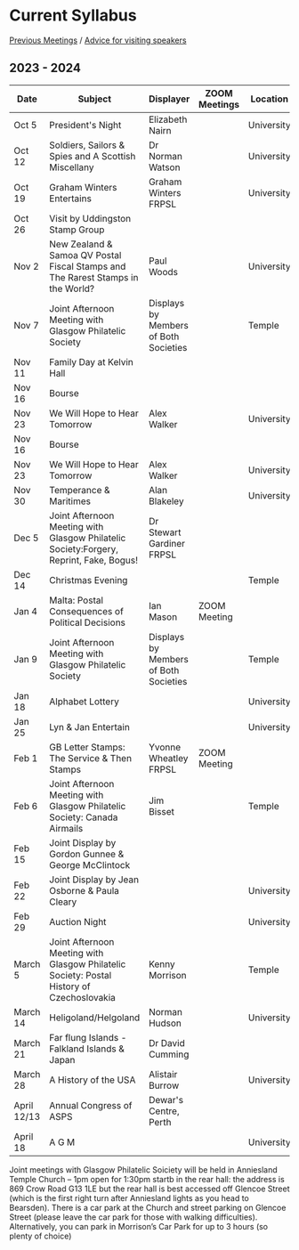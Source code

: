 # Current Syllabus

[Previous Meetings](./previous-meetings) / [Advice for visiting speakers](./advice-for-visiting-speakers)

## 2023 - 2024 ##


Date  | Subject | Displayer | ZOOM Meetings| Location|
----- | ------- | --------- | -------------| -------- |
Oct 5  | President's Night | Elizabeth Nairn |              |University
Oct 12 | Soldiers, Sailors & Spies and A Scottish Miscellany | Dr Norman Watson |               |University
Oct 19 | Graham Winters Entertains | Graham Winters FRPSL |              |University
Oct 26 | Visit by Uddingston Stamp Group |              |              |              |University
Nov 2  | New Zealand & Samoa QV Postal Fiscal Stamps and The Rarest Stamps in the World? | Paul Woods |              |University
Nov 7  | Joint Afternoon Meeting with Glasgow Philatelic Society | Displays by Members of Both Societies |             | Temple
Nov 11 | Family Day at Kelvin Hall
Nov 16 | Bourse |              |               |                |University
Nov 23 | We Will Hope to Hear Tomorrow| Alex Walker |              |University
Nov 16 | Bourse |              |               |              |University
Nov 23 | We Will Hope to Hear Tomorrow| Alex Walker |              |University
Nov 30 | Temperance & Maritimes | Alan Blakeley |              |University
Dec 5  | Joint Afternoon Meeting with Glasgow Philatelic Society:Forgery, Reprint, Fake, Bogus! | Dr Stewart Gardiner FRPSL||             | Temple
Dec 14 | Christmas Evening |             |             | Temple
Jan 4  | Malta: Postal Consequences of Political Decisions | Ian Mason | ZOOM Meeting
Jan 9  | Joint Afternoon Meeting with Glasgow Philatelic Society | Displays by Members of Both Societies|             | Temple
Jan 18 | Alphabet Lottery |                             |              |University
Jan 25 | Lyn & Jan Entertain |                            |              |University
Feb 1  | GB Letter Stamps: The Service & Then Stamps| Yvonne Wheatley FRPSL | ZOOM Meeting
Feb 6  | Joint Afternoon Meeting with Glasgow Philatelic Society: Canada Airmails | Jim Bisset |             | Temple
Feb 15 | Joint Display by Gordon Gunnee & George McClintock |               |              |              |University
Feb 22 | Joint Display by Jean Osborne & Paula Cleary |            |                 |University
Feb 29 | Auction Night | |              |University
March 5  | Joint Afternoon Meeting with Glasgow Philatelic Society: Postal History of Czechoslovakia | Kenny Morrison|             | Temple
March 14 | Heligoland/Helgoland | Norman Hudson |               |University
March 21 | Far flung Islands - Falkland Islands & Japan | Dr David Cumming              |              |              |University
March 28 |  A History of the USA | Alistair Burrow |               |University
April 12/13 | Annual Congress of ASPS | Dewar's Centre, Perth
April 18 | A G M | |              |University

Joint meetings with Glasgow Philatelic Soiciety will  be held in Anniesland Temple Church – 1pm open for 1:30pm startb in the rear hall: the address is 869 Crow Road G13 1LE but the rear hall is best accessed off Glencoe Street (which is the first right turn after Anniesland lights as you head to Bearsden). There is a car park at the Church and street parking on Glencoe Street (please leave the car park for those with walking difficulties). Alternatively, you can park in Morrison’s Car Park for up to 3 hours (so plenty of choice)


